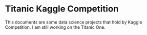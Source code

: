 # Titanic Kaggle Competition
This documents are some data science projects that hold by Kaggle Competition. I am still working on the Titanic One. 
